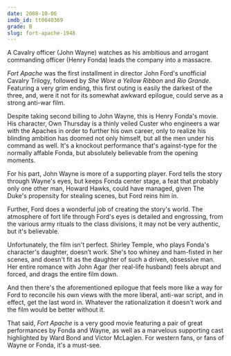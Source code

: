 ```yaml
---
date: 2008-10-06
imdb_id: tt0040369
grade: B
slug: fort-apache-1948
---
```


A Cavalry officer (John Wayne) watches as his ambitious and arrogant commanding officer (Henry Fonda) leads the company into a massacre.

_Fort Apache_ was the first installment in director John Ford's unofficial Cavalry Trilogy, followed by <span data-imdb-id="tt0041866">_She Wore a Yellow Ribbon_</span> and <span data-imdb-id="tt0042895">_Rio Grande_</span>. Featuring a very grim ending, this first outing is easily the darkest of the three, and, were it not for its somewhat awkward epilogue, could serve as a strong anti-war film.

Despite taking second billing to John Wayne, this is Henry Fonda's movie. His character, Own Thursday is a thinly veiled Custer who engineers a war with the Apaches in order to further his own career, only to realize his blinding ambition has doomed not only himself, but all the men under his command as well. It's a knockout performance that's against-type for the normally affable Fonda, but absolutely believable from the opening moments.

For his part, John Wayne is more of a supporting player. Ford tells the story through Wayne's eyes, but keeps Fonda center stage, a feat that probably only one other man, Howard Hawks, could have managed, given The Duke's propensity for stealing scenes, but Ford reins him in.

Further, Ford does a wonderful job of creating the story's world. The atmosphere of fort life through Ford's eyes is detailed and engrossing, from the various army rituals to the class divisions, it may not be very authentic, but it's believable.

Unfortunately, the film isn't perfect. Shirley Temple, who plays Fonda's character's daughter, doesn’t work. She's too whiney and ham-fisted in her scenes, and doesn't fit as the daughter of such a driven, obsessive man. Her entire romance with John Agar (her real-life husband) feels abrupt and forced, and drags the entire film down.

And then there's the aforementioned epilogue that feels more like a way for Ford to reconcile his own views with the more liberal, anti-war script, and in effect, get the last word in. Whatever the rationalization it doesn't work and the film would be better without it.

That said, _Fort Apache_ is a very good movie featuring a pair of great performances by Fonda and Wayne, as well as a marvelous supporting cast highlighted by Ward Bond and Victor McLaglen. For western fans, or fans of Wayne or Fonda, it's a must-see.
